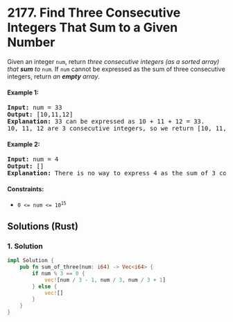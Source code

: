 # 2177. Find Three Consecutive Integers That Sum to a Given Number
Given an integer `num`, return *three consecutive integers (as a sorted array) that **sum** to* `num`. If `num` cannot be expressed as the sum of three consecutive integers, return *an **empty** array*.

#### Example 1:
<pre>
<strong>Input:</strong> num = 33
<strong>Output:</strong> [10,11,12]
<strong>Explanation:</strong> 33 can be expressed as 10 + 11 + 12 = 33.
10, 11, 12 are 3 consecutive integers, so we return [10, 11, 12].
</pre>

#### Example 2:
<pre>
<strong>Input:</strong> num = 4
<strong>Output:</strong> []
<strong>Explanation:</strong> There is no way to express 4 as the sum of 3 consecutive integers.
</pre>

#### Constraints:
* <code>0 <= num <= 10<sup>15</sup></code>

## Solutions (Rust)

### 1. Solution
```Rust
impl Solution {
    pub fn sum_of_three(num: i64) -> Vec<i64> {
        if num % 3 == 0 {
            vec![num / 3 - 1, num / 3, num / 3 + 1]
        } else {
            vec![]
        }
    }
}
```

